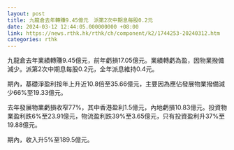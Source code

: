 ```yaml
---
layout: post
title: 九龍倉去年轉賺9.45億元　派第2次中期息每股0.2元
date: 2024-03-12 12:44:05.000000000 +08:00
link: https://news.rthk.hk/rthk/ch/component/k2/1744253-20240312.htm
categories: rthk
---
```


九龍倉去年業績轉賺9.45億元，前年虧損17.05億元。業績轉虧為盈，因物業撥備減少。派第2次中期息每股0.2元，全年派息維持0.4元。

期內，基礎淨盈利按年上升近10.8倍至35.66億元，主要因為應佔發展物業撥備減少66%至19.33億元。

去年發展物業虧損收窄77%，其中香港盈利1.5億元，內地虧損10.83億元。投資物業盈利跌6%至23.91億元，物流盈利跌39%至3.65億元，只有投資盈利升37%至19.88億元。

期內，收入升5%至189.5億元。
